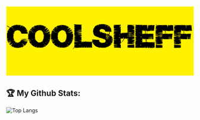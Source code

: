 ![GitHub Logo](/logo.png)


 ## :trophy: My Github Stats:
 
 
![Top Langs](https://github-readme-stats.vercel.app/api/top-langs/?username=CoolSheff131&theme=vision-friendly-dark)
